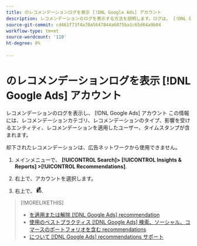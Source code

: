 ```yaml
---
title: のレコメンデーションログを表示 [!DNL Google Ads] アカウント
description: レコメンデーションのログを表示する方法を説明します。ログは、 [!DNL Google Ads] アカウント
source-git-commit: cd461f73f4a70a5647844a6075ba1c65d64a9b04
workflow-type: tm+mt
source-wordcount: '110'
ht-degree: 0%

---
```


# のレコメンデーションログを表示 [!DNL Google Ads] アカウント

レコメンデーションのログを表示し、 [!DNL Google Ads] アカウント この情報には、レコメンデーションカテゴリ、レコメンデーションのタイプ、影響を受けるエンティティ、レコメンデーションを適用したユーザー、タイムスタンプが含まれます。

却下されたレコメンデーションは、広告ネットワークから使用できません。

1. メインメニューで、 **[!UICONTROL Search]> [!UICONTROL Insights & Reports] >[!UICONTROL Recommendations]**.

1. 右上で、アカウントを選択します。

1. 右上で、 ![レコメンデーションログ](/help/search-social-commerce/assets/recommendations-log-view.png "レコメンデーションログ").

>[!MORELIKETHIS]
>
>* [を適用または解除 [!DNL Google Ads] recommendation](google-recommendation-apply-dismiss.md)
>* [使用のベストプラクティス [!DNL Google Ads] 検索、ソーシャル、コマースのポートフォリオを含む recommendations](google-recommendation-best-practices.md)
>* [について [!DNL Google Ads] recommendations サポート](google-recommendation-support.md)

